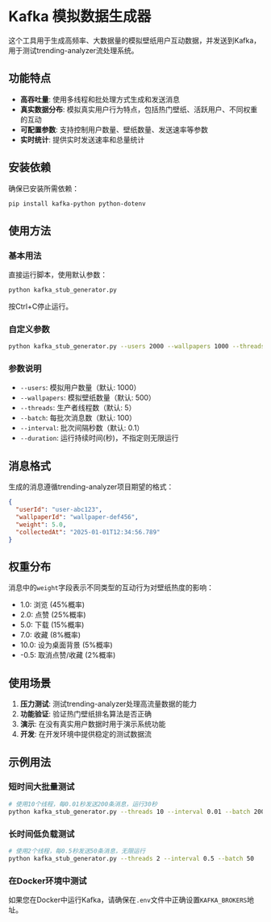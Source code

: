# Kafka 模拟数据生成器

这个工具用于生成高频率、大数据量的模拟壁纸用户互动数据，并发送到Kafka，用于测试trending-analyzer流处理系统。

## 功能特点

- **高吞吐量**: 使用多线程和批处理方式生成和发送消息
- **真实数据分布**: 模拟真实用户行为特点，包括热门壁纸、活跃用户、不同权重的互动
- **可配置参数**: 支持控制用户数量、壁纸数量、发送速率等参数
- **实时统计**: 提供实时发送速率和总量统计

## 安装依赖

确保已安装所需依赖：

```bash
pip install kafka-python python-dotenv
```

## 使用方法

### 基本用法

直接运行脚本，使用默认参数：

```bash
python kafka_stub_generator.py
```

按Ctrl+C停止运行。

### 自定义参数

```bash
python kafka_stub_generator.py --users 2000 --wallpapers 1000 --threads 10 --batch 200 --interval 0.05 --duration 300
```

### 参数说明

- `--users`: 模拟用户数量（默认: 1000）
- `--wallpapers`: 模拟壁纸数量（默认: 500）
- `--threads`: 生产者线程数（默认: 5）
- `--batch`: 每批次消息数（默认: 100）
- `--interval`: 批次间隔秒数（默认: 0.1）
- `--duration`: 运行持续时间(秒)，不指定则无限运行

## 消息格式

生成的消息遵循trending-analyzer项目期望的格式：

```json
{
  "userId": "user-abc123",
  "wallpaperId": "wallpaper-def456",
  "weight": 5.0,
  "collectedAt": "2025-01-01T12:34:56.789"
}
```

## 权重分布

消息中的`weight`字段表示不同类型的互动行为对壁纸热度的影响：

- 1.0: 浏览 (45%概率)
- 2.0: 点赞 (25%概率)
- 5.0: 下载 (15%概率)
- 7.0: 收藏 (8%概率)
- 10.0: 设为桌面背景 (5%概率)
- -0.5: 取消点赞/收藏 (2%概率)

## 使用场景

1. **压力测试**: 测试trending-analyzer处理高流量数据的能力
2. **功能验证**: 验证热门壁纸排名算法是否正确
3. **演示**: 在没有真实用户数据时用于演示系统功能
4. **开发**: 在开发环境中提供稳定的测试数据流

## 示例用法

### 短时间大批量测试

```bash
# 使用10个线程，每0.01秒发送200条消息，运行30秒
python kafka_stub_generator.py --threads 10 --interval 0.01 --batch 200 --duration 30
```

### 长时间低负载测试

```bash
# 使用2个线程，每0.5秒发送50条消息，无限运行
python kafka_stub_generator.py --threads 2 --interval 0.5 --batch 50
```

### 在Docker环境中测试

如果您在Docker中运行Kafka，请确保在`.env`文件中正确设置`KAFKA_BROKERS`地址。 